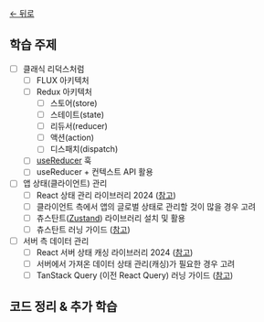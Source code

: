 [← 뒤로](../README.md)

## 학습 주제

- [ ] 클래식 리덕스처럼
  - [ ] FLUX 아키텍처
  - [ ] Redux 아키텍처
    - [ ] 스토어(store)
    - [ ] 스테이트(state)
    - [ ] 리듀서(reducer)
    - [ ] 액션(action)
    - [ ] 디스패치(dispatch)
  - [ ] [useReducer](https://react.dev/reference/react/useReducer) 훅
  - [ ] useReducer + 컨텍스트 API 활용
- [ ] 앱 상태(클라이언트) 관리
  - [ ] React 상태 관리 라이브러리 2024 ([참고](https://www.robinwieruch.de/react-libraries/#react-state-management))
  - [ ] 클라이언트 측에서 앱의 글로벌 상태로 관리할 것이 많을 경우 고려
  - [ ] 츄스탄트([Zustand](https://docs.pmnd.rs/zustand)) 라이브러리 설치 및 활용
  - [ ] 츄스탄트 러닝 가이드 ([참고](https://euid.notion.site/Zustand-d96fe2ebb5a248c9a4e5d64a17db352f?pvs=4))
- [ ] 서버 측 데이터 관리
  - [ ] React 서버 상태 캐싱 라이브러리 2024 ([참고](https://www.robinwieruch.de/react-libraries/#react-data-fetching))
  - [ ] 서버에서 가져온 데이터 상태 관리(캐싱)가 필요한 경우 고려
  - [ ] TanStack Query (이전 React Query) 러닝 가이드 ([참고](https://euid.notion.site/React-Query-fcbfa56c81324a11ada4c09c6207109f?pvs=4))

## 코드 정리 & 추가 학습
